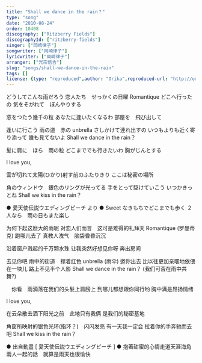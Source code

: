 ```yaml
---
title: "Shall we dance in the rain？"
type: "song"
date: "2010-08-24"
order: 10408
discography: ["Ritzberry Fields"]
discographyId: ["ritzberry-fields"]
singer: ["岡崎律子"]
songwriter: ["岡崎律子"]
lyricwriter: ["岡崎律子"]
arranger: ["光宗信吉"]
slug: "songs/shall-we-dance-in-the-rain"
tags: []
license: {type: "reproduced",author: "Orika",reproduced-url: "http://orikamushi.myweb.hinet.net/",reproduced-website: "織歌蟲網站"}
---
```


どうしてこんな雨だろう 
恋人たち　せっかくの日曜 
Romantique どこへ行ったの 
気をそがれて　ぼんやりする 

窓をつたう幾千の粒 
あなたに逢いたくなるわ 
部屋を　飛び出して 

逢いに行こう 
雨の道　赤の unbrella さしかけて連れ出すの 
いつもよりも近く寄り添って 
誰も見てないよ 
Shall we dance in the rain？ 

髪に肩に　ほら　雨の粒 
どこまででも行きたいわ 
胸がじんとする 

I love you, 

雲が切れて太陽(ひかり)射す前のふたりきり 
ここは秘密の場所 

角のウィンドウ　銀色のリングが光ってる 
手をとって駆けていこう 
いつかきっとね 
Shall we kiss in the rain？

● 愛天使伝説ウエディングピーチ より ● Sweet なきもちでどこまでも歩く ２人なら　雨の日もまた楽し

为何下起这麽大的雨呢 
对恋人们而言　这可是难得的礼拜天 
Romantique (罗曼蒂克) 跑哪儿去了 
真教人洩气　脑袋昏昏沉沉 

沿着窗户溅起的千万颗水珠 
让我突然好想见你呀 
奔出房间 

去见你吧 
雨中的街道　撑着红色 unbrella (雨伞) 邀你出去 
比以往更加亲暱地依偎在一块儿 
路上不见半个人影 
Shall we dance in the rain？ (我们可否在雨中共舞?) 

　你看　雨滴落在我们的头髮上肩膀上 
到哪儿都想跟你同行哟 
胸中满是昂扬情绪 

I love you, 

在云朵散去洒下阳光之前　此地只有我俩 
是我们的秘密基地 

角窗所映射的银色光环(指环？)　闪闪发亮 
有一天我一定会 
拉着你的手奔驰而去吧 
Shall we kiss in the rain？

● 出自動畫 \[ 愛天使伝説ウエディングピーチ \] ● 抱著甜蜜的心情走道天涯海角 兩人一起的話　就算是雨天也很愉快
